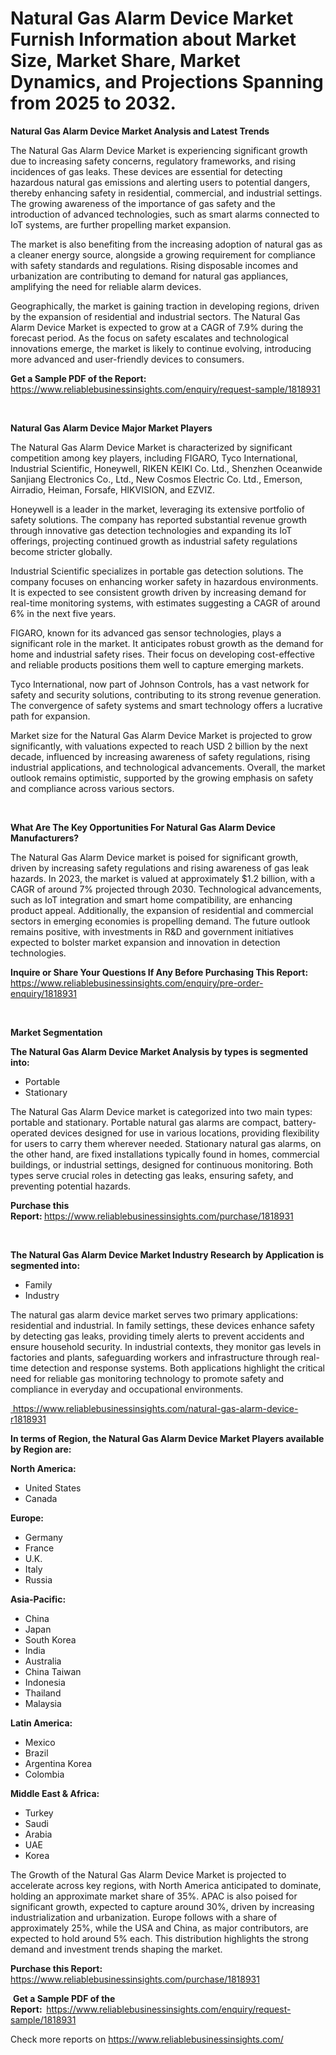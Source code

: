 <p><h1>Natural Gas Alarm Device Market Furnish Information about Market Size, Market Share, Market Dynamics, and Projections Spanning from 2025 to 2032.</h1></p><p><strong>Natural Gas Alarm Device Market Analysis and Latest Trends</strong></p>
<p><p>The Natural Gas Alarm Device Market is experiencing significant growth due to increasing safety concerns, regulatory frameworks, and rising incidences of gas leaks. These devices are essential for detecting hazardous natural gas emissions and alerting users to potential dangers, thereby enhancing safety in residential, commercial, and industrial settings. The growing awareness of the importance of gas safety and the introduction of advanced technologies, such as smart alarms connected to IoT systems, are further propelling market expansion.</p><p>The market is also benefiting from the increasing adoption of natural gas as a cleaner energy source, alongside a growing requirement for compliance with safety standards and regulations. Rising disposable incomes and urbanization are contributing to demand for natural gas appliances, amplifying the need for reliable alarm devices.</p><p>Geographically, the market is gaining traction in developing regions, driven by the expansion of residential and industrial sectors. The Natural Gas Alarm Device Market is expected to grow at a CAGR of 7.9% during the forecast period. As the focus on safety escalates and technological innovations emerge, the market is likely to continue evolving, introducing more advanced and user-friendly devices to consumers.</p></p>
<p><strong>Get a Sample PDF of the Report:&nbsp;</strong> <a href="https://www.reliablebusinessinsights.com/enquiry/request-sample/1818931?utm_campaign=100&utm_medium=2&utm_source=Github&utm_content=ia&utm_term=27022025&utm_id=natural-gas-alarm-device">https://www.reliablebusinessinsights.com/enquiry/request-sample/1818931</a></p>
<p>&nbsp;</p>
<p><strong>Natural Gas Alarm Device Major Market Players</strong></p>
<p><p>The Natural Gas Alarm Device Market is characterized by significant competition among key players, including FIGARO, Tyco International, Industrial Scientific, Honeywell, RIKEN KEIKI Co. Ltd., Shenzhen Oceanwide Sanjiang Electronics Co., Ltd., New Cosmos Electric Co. Ltd., Emerson, Airradio, Heiman, Forsafe, HIKVISION, and EZVIZ. </p><p>Honeywell is a leader in the market, leveraging its extensive portfolio of safety solutions. The company has reported substantial revenue growth through innovative gas detection technologies and expanding its IoT offerings, projecting continued growth as industrial safety regulations become stricter globally.</p><p>Industrial Scientific specializes in portable gas detection solutions. The company focuses on enhancing worker safety in hazardous environments. It is expected to see consistent growth driven by increasing demand for real-time monitoring systems, with estimates suggesting a CAGR of around 6% in the next five years.</p><p>FIGARO, known for its advanced gas sensor technologies, plays a significant role in the market. It anticipates robust growth as the demand for home and industrial safety rises. Their focus on developing cost-effective and reliable products positions them well to capture emerging markets.</p><p>Tyco International, now part of Johnson Controls, has a vast network for safety and security solutions, contributing to its strong revenue generation. The convergence of safety systems and smart technology offers a lucrative path for expansion.</p><p>Market size for the Natural Gas Alarm Device Market is projected to grow significantly, with valuations expected to reach USD 2 billion by the next decade, influenced by increasing awareness of safety regulations, rising industrial applications, and technological advancements. Overall, the market outlook remains optimistic, supported by the growing emphasis on safety and compliance across various sectors.</p></p>
<p>&nbsp;</p>
<p><strong>What Are The Key Opportunities For Natural Gas Alarm Device Manufacturers?</strong></p>
<p><p>The Natural Gas Alarm Device market is poised for significant growth, driven by increasing safety regulations and rising awareness of gas leak hazards. In 2023, the market is valued at approximately $1.2 billion, with a CAGR of around 7% projected through 2030. Technological advancements, such as IoT integration and smart home compatibility, are enhancing product appeal. Additionally, the expansion of residential and commercial sectors in emerging economies is propelling demand. The future outlook remains positive, with investments in R&D and government initiatives expected to bolster market expansion and innovation in detection technologies.</p></p>
<p><strong>Inquire or Share Your Questions If Any Before Purchasing This Report:</strong> <a href="https://www.reliablebusinessinsights.com/enquiry/pre-order-enquiry/1818931?utm_campaign=100&utm_medium=2&utm_source=Github&utm_content=ia&utm_term=27022025&utm_id=natural-gas-alarm-device">https://www.reliablebusinessinsights.com/enquiry/pre-order-enquiry/1818931</a></p>
<p>&nbsp;</p>
<p><strong>Market Segmentation</strong></p>
<p><strong>The Natural Gas Alarm Device Market Analysis by types is segmented into:</strong></p>
<p><ul><li>Portable</li><li>Stationary</li></ul></p>
<p><p>The Natural Gas Alarm Device market is categorized into two main types: portable and stationary. Portable natural gas alarms are compact, battery-operated devices designed for use in various locations, providing flexibility for users to carry them wherever needed. Stationary natural gas alarms, on the other hand, are fixed installations typically found in homes, commercial buildings, or industrial settings, designed for continuous monitoring. Both types serve crucial roles in detecting gas leaks, ensuring safety, and preventing potential hazards.</p></p>
<p><strong>Purchase this Report:&nbsp;</strong><a href="https://www.reliablebusinessinsights.com/purchase/1818931?utm_campaign=100&utm_medium=2&utm_source=Github&utm_content=ia&utm_term=27022025&utm_id=natural-gas-alarm-device">https://www.reliablebusinessinsights.com/purchase/1818931</a></p>
<p>&nbsp;</p>
<p><strong>The Natural Gas Alarm Device Market Industry Research by Application is segmented into:</strong></p>
<p><ul><li>Family</li><li>Industry</li></ul></p>
<p><p>The natural gas alarm device market serves two primary applications: residential and industrial. In family settings, these devices enhance safety by detecting gas leaks, providing timely alerts to prevent accidents and ensure household security. In industrial contexts, they monitor gas levels in factories and plants, safeguarding workers and infrastructure through real-time detection and response systems. Both applications highlight the critical need for reliable gas monitoring technology to promote safety and compliance in everyday and occupational environments.</p></p>
<p><a href="https://www.reliablebusinessinsights.com/natural-gas-alarm-device-r1818931?utm_campaign=100&utm_medium=2&utm_source=Github&utm_content=ia&utm_term=27022025&utm_id=natural-gas-alarm-device">&nbsp;https://www.reliablebusinessinsights.com/natural-gas-alarm-device-r1818931</a></p>
<p><strong>In terms of Region, the Natural Gas Alarm Device Market Players available by Region are:</strong></p>
<p>
    <p> <strong> North America: </strong>
        <ul>
            <li>United States</li>
            <li>Canada</li>
        </ul>
        </p> 
    <p> <strong> Europe: </strong>
        <ul>
            <li>Germany</li>
            <li>France</li>
            <li>U.K.</li>
            <li>Italy</li>
            <li>Russia</li>
        </ul>
        </p> 
    <p> <strong> Asia-Pacific: </strong>
        <ul>
            <li>China</li>
            <li>Japan</li>
            <li>South Korea</li>
            <li>India</li>
            <li>Australia</li>
            <li>China Taiwan</li>
            <li>Indonesia</li>
            <li>Thailand</li>
            <li>Malaysia</li>
        </ul>
        </p> 
    <p> <strong> Latin America: </strong>
        <ul>
            <li>Mexico</li>
            <li>Brazil</li>
            <li>Argentina Korea</li>
            <li>Colombia</li>
        </ul>
        </p> 
    <p> <strong> Middle East & Africa: </strong>
        <ul>
            <li>Turkey</li>
            <li>Saudi</li>
            <li>Arabia</li>
            <li>UAE</li>
            <li>Korea</li>
        </ul>
    </p>
    </p>
<p><p>The Growth of the Natural Gas Alarm Device Market is projected to accelerate across key regions, with North America anticipated to dominate, holding an approximate market share of 35%. APAC is also poised for significant growth, expected to capture around 30%, driven by increasing industrialization and urbanization. Europe follows with a share of approximately 25%, while the USA and China, as major contributors, are expected to hold around 5% each. This distribution highlights the strong demand and investment trends shaping the market.</p></p>
<p><strong>Purchase this Report: </strong><a href="https://www.reliablebusinessinsights.com/purchase/1818931?utm_campaign=100&utm_medium=2&utm_source=Github&utm_content=ia&utm_term=27022025&utm_id=natural-gas-alarm-device">https://www.reliablebusinessinsights.com/purchase/1818931</a></p>
<p>&nbsp;<strong>Get a Sample PDF of the Report:&nbsp;&nbsp;</strong><a href="https://www.reliablebusinessinsights.com/enquiry/request-sample/1818931?utm_campaign=100&utm_medium=2&utm_source=Github&utm_content=ia&utm_term=27022025&utm_id=natural-gas-alarm-device">https://www.reliablebusinessinsights.com/enquiry/request-sample/1818931</a></p>
<p><strong></strong></p>
<p>Check more reports on <a href="https://www.reliablebusinessinsights.com/?utm_campaign=100&utm_medium=2&utm_source=Github&utm_content=ia&utm_term=27022025&utm_id=natural-gas-alarm-device">https://www.reliablebusinessinsights.com/</a></p>